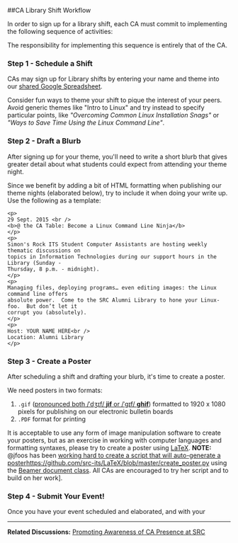 ##CA Library Shift Workflow

In order to sign up for a library shift, each CA must commit to implementing the following sequence of activities:

The responsibility for implementing this sequence is entirely that of the CA.

### Step 1 - Schedule a Shift 

CAs may sign up for Library shifts by entering your name and theme into our [shared Google Spreadsheet](https://docs.google.com/spreadsheets/d/1FewlLMx2gZrXYde-QG-gRwZ2wlV0cV4prEB3Aqq_nqI/edit#gid=1715420051).

Consider fun ways to theme your shift to pique the interest of your peers. Avoid generic themes like "Intro to Linux" and try instead to specify particular points, like *"Overcoming Common Linux Installation Snags"* or *"Ways to Save Time Using the Linux Command Line"*.

### Step 2 - Draft a Blurb

After signing up for your theme, you'll need to write a short blurb that gives greater detail about what students could expect from attending your theme night.

Since we benefit by adding a bit of HTML formatting when publishing our theme nights (elaborated below), try to include it when doing your write up. Use the following as a template:

```
<p>
29 Sept. 2015 <br />
<b>@ the CA Table: Become a Linux Command Line Ninja</b>
</p>
<p>
Simon's Rock ITS Student Computer Assistants are hosting weekly thematic discussions on 
topics in Information Technologies during our support hours in the Library (Sunday - 
Thursday, 8 p.m. - midnight).
</p>
<p>
Managing files, deploying programs… even editing images: the Linux command line offers 
absolute power.  Come to the SRC Alumni Library to hone your Linux-foo.  But don’t let it 
corrupt you (absolutely).
</p>
<p>
Host: YOUR NAME HERE<br />
Location: Alumni Library
</p>
```


### Step 3 - Create a Poster

After scheduling a shift and drafting your blurb, it's time to create a poster.

We need posters in two formats:

1. `.gif` ([pronounced both /ˈdʒɪf/ **jif** or /ˈɡɪf/ **ghif**](https://en.wikipedia.org/wiki/GIF)) formatted to 1920 x 1080 pixels for publishing on our electronic bulletin boards
2. `.PDF` format for printing

It is acceptable to use any form of image manipulation software to create your posters, but as an exercise in working with computer languages and formatting syntaxes, please try to create a poster using [LaTeX](https://www.latex-project.org/).  **NOTE:** @jfoos has been [working hard to create a script that will auto-generate a poster]()https://github.com/src-its/LaTeX/blob/master/create_poster.py using the [Beamer document class](https://en.wikipedia.org/wiki/Beamer_(LaTeX)). All CAs are encouraged to try her script and to build on her work].


### Step 4 - Submit Your Event!

Once you have your event scheduled and elaborated, and with your 


---

**Related Discussions:** [Promoting Awareness of CA Presence at SRC](https://github.com/src-its/help-content/blob/master/markdown/CA-table_awareness.md)

